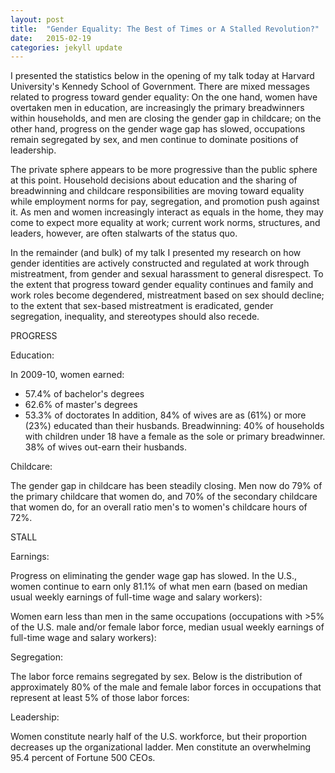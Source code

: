 ```yaml
---
layout: post
title:  "Gender Equality: The Best of Times or A Stalled Revolution?"
date:   2015-02-19
categories: jekyll update
---
```


I presented the statistics below in the opening of my talk today at Harvard University's Kennedy School of Government. There are mixed messages related to progress toward gender equality: On the one hand, women have overtaken men in education, are increasingly the primary breadwinners within households, and men are closing the gender gap in childcare; on the other hand, progress on the gender wage gap has slowed, occupations remain segregated by sex, and men continue to dominate positions of leadership.

The private sphere appears to be more progressive than the public sphere at this point. Household decisions about education and the sharing of breadwinning and childcare responsibilities are moving toward equality while employment norms for pay, segregation, and promotion push against it. As men and women increasingly interact as equals in the home, they may come to expect more equality at work; current work norms, structures, and leaders, however, are often stalwarts of the status quo.

In the remainder (and bulk) of my talk I presented my research on how gender identities are actively constructed and regulated at work through mistreatment, from gender and sexual harassment to general disrespect. To the extent that progress toward gender equality continues and family and work roles become degendered, mistreatment based on sex should decline; to the extent that sex-based mistreatment is eradicated, gender segregation, inequality, and stereotypes should also recede.

PROGRESS

Education:

In 2009-10, women earned:
* 57.4% of bachelor's degrees
* 62.6% of master's degrees
* 53.3% of doctorates
In addition, 84% of wives are as (61%) or more (23%) educated than their husbands.
Breadwinning:
40% of households with children under 18 have a female as the sole or primary breadwinner.
38% of wives out-earn their husbands.

Childcare:

The gender gap in childcare has been steadily closing. Men now do 79% of the primary childcare that women do, and 70% of the secondary childcare that women do, for an overall ratio men's to women's childcare hours of 72%.


STALL


Earnings:

Progress on eliminating the gender wage gap has slowed. In the U.S., women continue to earn only 81.1% of what men earn (based on median usual weekly earnings of full-time wage and salary workers):

Women earn less than men in the same occupations (occupations with >5% of the U.S. male and/or female labor force, median usual weekly earnings of full-time wage and salary workers):

Segregation:

The labor force remains segregated by sex. Below is the distribution of approximately 80% of the male and female labor forces in occupations that represent at least 5% of those labor forces:

Leadership:

Women constitute nearly half of the U.S. workforce, but their proportion decreases up the organizational ladder. Men constitute an overwhelming 95.4 percent of Fortune 500 CEOs.